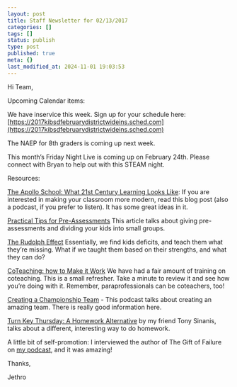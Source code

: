 ```yaml
---
layout: post
title: Staff Newsletter for 02/13/2017
categories: []
tags: []
status: publish
type: post
published: true
meta: {}
last_modified_at: 2024-11-01 19:03:53
---
```


Hi Team,


Upcoming Calendar items:


We have inservice this week. Sign up for your schedule here: 
[https://2017kibsdfebruarydistrictwideins.sched.com](https://2017kibsdfebruarydistrictwideins.sched.com)


The NAEP for 8th graders is coming up next week.


This month’s Friday Night Live is coming up on February 24th. Please connect with Bryan to help out with this STEAM night.


Resources:



[The Apollo School: What 21st Century Learning Looks Like](https://www.cultofpedagogy.com/apollo-personalized-learning/): If you are interested in making your classroom more modern, read this blog post (also a podcast, if you prefer to listen). It has some great ideas in it.


[Practical Tips for Pre-Assessments](http://www.byrdseed.com/practical-tips-for-preassessments/) This article talks about giving pre-assessments and dividing your kids into small groups.


[The Rudolph Effect](https://overcast.fm/+HyiguM9qY) Essentially, we find kids deficits, and teach them what they’re missing. What if we taught them based on their strengths, and what they can do?


[CoTeaching: how to Make it Work](https://www.cultofpedagogy.com/co-teaching-push-in/) We have had a fair amount of training on coteaching. This is a small refresher. Take a minute to review it and see how you’re doing with it. Remember, paraprofessionals can be coteachers, too!


[Creating a Championship Team](https://overcast.fm/+EHrCmgo/02:41) - This podcast talks about creating an amazing team. There is really good information here.


[Turn Key Thursday: A Homework Alternative](http://leadingmotivatedlearners.blogspot.com/2017/01/turn-key-thursday-hw-alternative.html) by my friend Tony Sinanis, talks about a different, interesting way to do homework.


A little bit of self-promotion: I interviewed the author of The Gift of Failure on 
[my podcast](http://www.transformativeprincipal.org/?s=jessica+lahey), and it was amazing!


Thanks,


Jethro

